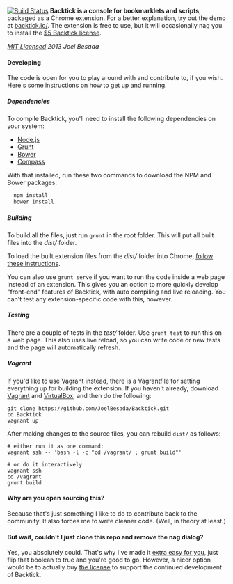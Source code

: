 
[![Build Status](https://travis-ci.org/JoelBesada/Backtick.png?branch=master)](https://travis-ci.org/JoelBesada/Backtick) **Backtick is a console for bookmarklets and scripts**, packaged as a Chrome extension. For a better explanation, try out the demo at [backtick.io/](http://backtick.io). The extension is free to use, but it will occasionally nag you to install the [$5 Backtick license](http://goo.gl/LkPHMG).

*[MIT Licensed](http://opensource.org/licenses/MIT) 2013 Joel Besada*

#### Developing
The code is open for you to play around with and contribute to, if you wish. Here's some instructions on how to get up and running.


##### Dependencies
To compile Backtick, you'll need to install the following dependencies on your system:
  * [Node.js](http://nodejs.org/)
  * [Grunt](http://gruntjs.com/)
  * [Bower](http://bower.io/)
  * [Compass](http://compass-style.org/)

With that installed, run these two commands to download the NPM and Bower packages:
```bash
  npm install
  bower install
```

##### Building
To build all the files, just run `grunt` in the root folder. This will put all built files into the *dist/* folder.

To load the built extension files from the *dist/* folder into Chrome, [follow these instructions](http://developer.chrome.com/extensions/getstarted.html#unpacked).

You can also use `grunt serve` if you want to run the code inside a web page instead of an extension. This gives you an option to more quickly develop "front-end" features of Backtick, with auto compiling and live reloading. You can't test any extension-specific code with this, however.

##### Testing
There are a couple of tests in the *test/* folder. Use `grunt test` to run this on a web page. This also uses live reload, so you can write code or new tests and the page will automatically refresh.

##### Vagrant

If you'd like to use Vagrant instead, there is a Vagrantfile for setting everything up for building the extension. If you haven't already, download [Vagrant](http://downloads.vagrantup.com/) and [VirtualBox](https://www.virtualbox.org/wiki/Downloads), and then do the following:

```
git clone https://github.com/JoelBesada/Backtick.git
cd Backtick
vagrant up
```

After making changes to the source files, you can rebuild `dist/` as follows:

```
# either run it as one command:
vagrant ssh -- 'bash -l -c "cd /vagrant/ ; grunt build"'

# or do it interactively
vagrant ssh
cd /vagrant
grunt build
```

#### Why are you open sourcing this?
Because that's just something I like to do to contribute back to the community. It also forces me to write cleaner code. (Well, in theory at least.)

#### But wait, couldn't I just clone this repo and remove the nag dialog?
Yes, you absolutely could. That's why I've made it [extra easy for you](https://github.com/JoelBesada/Backtick/blob/master/extension/scripts/license.coffee#L2), just flip that boolean to true and you're good to go. However, a nicer option would be to actually buy [the license](http://goo.gl/LkPHMG) to support the continued development of Backtick.

